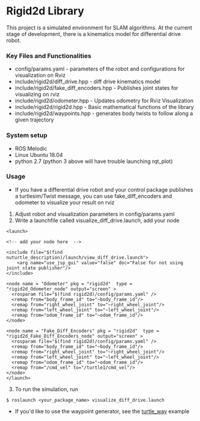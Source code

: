 # Rigid2d Library

This project is a simulated environment for SLAM algorithms. At the current stage of development, there is a kinematics model for
differential drive robot. 

### Key Files and Functionalities
- config/params.yaml - parameters of the robot and configurations for visualization on Rviz  
- include/rigid2d/diff_drive.hpp    - diff drive kinematics model 
- include/rigid2d/fake_diff_encoders.hpp  - Publishes joint states for visualizing on rviz
- include/rigid2d/odometer.hpp  -  Updates odometry for Rviz Visualization
- include/rigid2d/rigid2d.hpp   - Basic mathematical functions of the library
- include/rigid2d/waypoints.hpp - generates body twists to follow along a given trajectory    

### System setup

- ROS Melodic 
- Linux Ubuntu 18.04
- python 2.7 (python 3 above will have trouble launching rqt_plot)

### Usage
- If you have a differential drive robot and your control package publishes a turtlesim/Twist message, you can use fake_diff_encoders and odometer to visualize your result on rviz  
1. Adjust robot and visualization parameters in config/params.yaml
2. Write a launchfile called visualize_diff_drive.launch, add your node 

```
<launch>

<!-- add your node here  -->

<include file="$(find nuturtle_description)/launch/view_diff_drive.launch">
    <arg name="use_jsp_gui" value="false" doc="False for not using joint state publisher"/>
</include>

<node name = "Odometer" pkg = "rigid2d"  type = "rigid2d_Odometer_node" output="screen" >
  <rosparam file="$(find rigid2d)/config/params.yaml" />
  <remap from="body_frame_id" to="~body_frame_id"/>
  <remap from="right_wheel_joint" to="~right_wheel_joint"/>
  <remap from="left_wheel_joint" to="~left_wheel_joint"/>
  <remap from="odom_frame_id" to="~odom_frame_id"/>
</node>

<node name = "Fake_Diff_Encoders" pkg = "rigid2d"  type = "rigid2d_Fake_Diff_Encoders_node" output="screen" >
  <rosparam file="$(find rigid2d)/config/params.yaml" />
  <remap from="body_frame_id" to="~body_frame_id"/>
  <remap from="right_wheel_joint" to="~right_wheel_joint"/>
  <remap from="left_wheel_joint" to="~left_wheel_joint"/>
  <remap from="odom_frame_id" to="~odom_frame_id"/>
  <remap from="/cmd_vel" to="/turtle1/cmd_vel"/>
</node>
</launch>
```
     
3. To run the simulation, run
```
$ roslaunch <your_package_name> visualize_diff_drive.launch
```

- If you'd like to use the waypoint generator, see the [turtle_way](../tsim/src/turtle_way.cpp) example 

